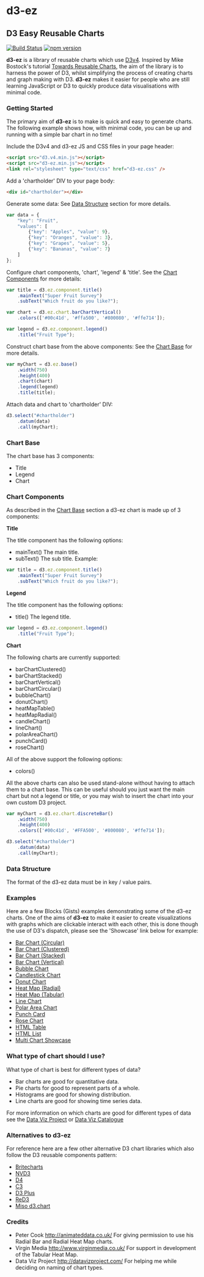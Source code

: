 # d3-ez
## D3 Easy Reusable Charts

[![Build Status](https://travis-ci.org/jamesleesaunders/d3-ez.svg?branch=master)](https://travis-ci.org/jamesleesaunders/d3-ez)
[![npm version](https://badge.fury.io/js/d3-ez.svg)](https://badge.fury.io/js/d3-ez)

**d3-ez** is a library of reusable charts which use [D3v4](http://www.d3js.org/). Inspired by Mike Bostock's tutorial [Towards Reusable Charts](http://bost.ocks.org/mike/chart/), the aim of the library is to harness the power of D3, whilst simplifying the process of creating charts and graph making with D3. **d3-ez** makes it easier for people who are still learning JavaScript or D3 to quickly produce data visualisations with minimal code.

### Getting Started

The primary aim of **d3-ez** is to make is quick and easy to generate charts. The following example shows how, with minimal code, you can be up and running with a simple bar chart in no time!

Include the D3v4 and d3-ez JS and CSS files in your page header:
```html
<script src="d3.v4.min.js"></script>
<script src="d3-ez.min.js"></script>
<link rel="stylesheet" type="text/css" href="d3-ez.css" />
```

Add a 'chartholder' DIV to your page body:
```html
<div id="chartholder"></div>
```

Generate some data:
See [Data Structure](#data-structure) section for more details.
```javascript
var data = {
	"key": "Fruit",
	"values": [
		{"key": "Apples", "value": 9},
		{"key": "Oranges", "value": 3},
		{"key": "Grapes", "value": 5},
		{"key": "Bananas", "value": 7}
	]
};
```

Configure chart components, 'chart', 'legend' & 'title'.
See the [Chart Components](#chart-components) for more details:
```javascript
var title = d3.ez.component.title()
	.mainText("Super Fruit Survey")
	.subText("Which fruit do you like?");

var chart = d3.ez.chart.barChartVertical()
	.colors(['#00c41d', '#ffa500', '#800080', '#ffe714']);

var legend = d3.ez.component.legend()
	.title("Fruit Type");

```

Construct chart base from the above components:
See the [Chart Base](#chart-base) for more details.
```javascript
var myChart = d3.ez.base()
	.width(750)
	.height(400)
	.chart(chart)
	.legend(legend)
	.title(title);
```

Attach data and chart to 'chartholder' DIV:
```javascript
d3.select("#chartholder")
	.datum(data)
	.call(myChart);
```

### Chart Base

The chart base has 3 components:
* Title
* Legend
* Chart

### Chart Components

As described in the [Chart Base](#chart-base) section a d3-ez chart is made up of 3 components:

**Title**

The title component has the following options:
* mainText()   The main title.
* subText()    The sub title.
Example:
```javascript
var title = d3.ez.component.title()
	.mainText("Super Fruit Survey")
	.subText("Which fruit do you like?");
```

**Legend**

The title component has the following options:
* title()     The legend title.
```javascript
var legend = d3.ez.component.legend()
	.title("Fruit Type");
```

**Chart**

The following charts are currently supported:
* barChartClustered()
* barChartStacked()
* barChartVertical()
* barChartCircular()
* bubbleChart()
* donutChart()
* heatMapTable()
* heatMapRadial()
* candleChart()
* lineChart()
* polarAreaChart()
* punchCard()
* roseChart()

All of the above support the following options:
* colors()

All the above charts can also be used stand-alone without having to attach them to a chart base. This can be useful should you just want the main chart but not a legend or title, or you may wish to insert the chart into your own custom D3 project.
```javascript
var myChart = d3.ez.chart.discreteBar()
	.width(750)
	.height(400)
	.colors(['#00c41d', '#FFA500', '#800080', '#ffe714']);

d3.select("#chartholder")
	.datum(data)
	.call(myChart);
```

### Data Structure

The format of the d3-ez data must be in key / value pairs.

### Examples
Here are a few Blocks (Gists) examples demonstrating some of the d3-ez charts. One of the aims of **d3-ez** to make it easier to create visualizations with graphs which are clickable interact with each other, this is done though the use of D3's dispatch, please see the 'Showcase' link below for example:
* [Bar Chart (Circular)](http://bl.ocks.org/jamesleesaunders/7505129553c74ba04191d40e4fe6e2d7)
* [Bar Chart (Clustered)](http://bl.ocks.org/jamesleesaunders/0d4cf768065e8e7e9bfb)
* [Bar Chart (Stacked)](http://bl.ocks.org/jamesleesaunders/ac5b6134ad7144e8327d)
* [Bar Chart (Vertical)](http://bl.ocks.org/jamesleesaunders/8ba1fb5657d6bc7286be)
* [Bubble Chart](http://bl.ocks.org/jamesleesaunders/e724157a7a387dcc08dd4ba80e48b72f)
* [Candlestick Chart](http://bl.ocks.org/jamesleesaunders/37a5340da620e0f63ea3f2b0da5240a7)
* [Donut Chart](http://bl.ocks.org/jamesleesaunders/8a1b06f3a93f748bb902)
* [Heat Map (Radial)](http://bl.ocks.org/jamesleesaunders/0cbfa9ab9bdce220113f)
* [Heat Map (Tabular)](https://bl.ocks.org/jamesleesaunders/b1c57dc590c78aba5eaae9135e01be0a)
* [Line Chart](http://bl.ocks.org/jamesleesaunders/0f25b04b9b9080b67714)
* [Polar Area Chart](http://bl.ocks.org/jamesleesaunders/36ccc5e130948c098209)
* [Punch Card](http://bl.ocks.org/jamesleesaunders/0215cd9bc81e32fb0c9f)
* [Rose Chart](http://bl.ocks.org/jamesleesaunders/)
* [HTML Table](http://bl.ocks.org/jamesleesaunders/cc4439445d228fc06358)
* [HTML List](http://bl.ocks.org/jamesleesaunders/9f73d0878f3ab9d8c958)
* [Multi Chart Showcase](http://bl.ocks.org/jamesleesaunders/1b42123c808ecea748be)

### What type of chart should I use?
What type of chart is best for different types of data?
* Bar charts are good for quantitative data.
* Pie charts for good to represent parts of a whole.
* Histograms are good for showing distribution.
* Line charts are good for showing time series data.

For more information on which charts are good for different types of data see the [Data Viz Project](http://datavizproject.com/) or [Data Viz Catalogue](https://datavizcatalogue.com/index.html)

### Alternatives to d3-ez
For reference here are a few other alternative D3 chart libraries which also follow the D3 reusable components pattern:
* [Britecharts](http://eventbrite.github.io/britecharts/)
* [NVD3](http://nvd3.org)
* [D4](http://visible.io/index.html)
* [C3](http://c3js.org)
* [D3 Plus](http://d3plus.org)
* [ReD3](https://github.com/bugzin/reD3)
* [Miso d3.chart](http://misoproject.com/d3-chart/)

### Credits
* Peter Cook http://animateddata.co.uk/ For giving permission to use his Radial Bar and Radial Heat Map charts.
* Virgin Media http://www.virginmedia.co.uk/ For support in development of the Tabular Heat Map.
* Data Viz Project http://datavizproject.com/ For helping me while deciding on naming of chart types.

